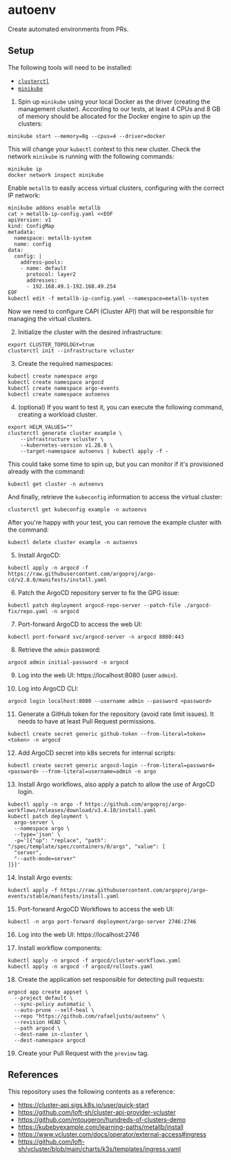 # autoenv

Create automated environments from PRs.

## Setup

The following tools will need to be installed:
* [`clusterctl`](https://cluster-api.sigs.k8s.io/user/quick-start#install-clusterctl)
* [`minikube`](https://minikube.sigs.k8s.io/docs/start/)

1. Spin up `minikube` using your local Docker as the driver (creating the
management cluster). According to our tests, at least 4 CPUs and 8 GB of memory
should be allocated for the Docker engine to spin up the clusters:

```shell
minikube start --memory=8g --cpus=4 --driver=docker
```

This will change your `kubectl` context to this new cluster. Check the network
`minikube` is running with the following commands:

```shell
minikube ip
docker network inspect minikube
```

Enable `metallb` to easily access virtual clusters, configuring with the correct
IP network:

```shell
minikube addons enable metallb
cat > metallb-ip-config.yaml <<EOF
apiVersion: v1
kind: ConfigMap
metadata:
  namespace: metallb-system
  name: config
data:
  config: |
    address-pools:
    - name: default
      protocol: layer2
      addresses:
      - 192.168.49.1-192.168.49.254
EOF
kubectl edit -f metallb-ip-config.yaml --namespace=metallb-system
```

Now we need to configure CAPI (Cluster API) that will be responsible for
managing the virtual clusters.

2. Initialize the cluster with the desired infrastructure:

```shell
export CLUSTER_TOPOLOGY=true
clusterctl init --infrastructure vcluster
```

3. Create the required namespaces:
```shell
kubectl create namespace argo
kubectl create namespace argocd
kubectl create namespace argo-events
kubectl create namespace autoenvs
```

4. (optional) If you want to test it, you can execute the following command,
creating a workload cluster.

```shell
export HELM_VALUES=""
clusterctl generate cluster example \
    --infrastructure vcluster \
    --kubernetes-version v1.28.0 \
    --target-namespace autoenvs | kubectl apply -f -
```

This could take some time to spin up, but you can monitor if it's provisioned
already with the command:

```shell
kubectl get cluster -n autoenvs
```

And finally, retrieve the `kubeconfig` information to access the virtual
cluster:

```shell
clusterctl get kubeconfig example -n autoenvs
```

After you're happy with your test, you can remove the example cluster with the
command:

```shell
kubectl delete cluster example -n autoenvs
```

5. Install ArgoCD:
```shell
kubectl apply -n argocd -f https://raw.githubusercontent.com/argoproj/argo-cd/v2.8.0/manifests/install.yaml
```

6. Patch the ArgoCD repository server to fix the GPG issue:
```shell
kubectl patch deployment argocd-repo-server --patch-file ./argocd-fix/repo.yaml -n argocd
```

7. Port-forward ArgoCD to access the web UI:
```shell
kubectl port-forward svc/argocd-server -n argocd 8080:443
```

8. Retrieve the `admin` password:
```shell
argocd admin initial-password -n argocd
```

9. Log into the web UI: https://localhost:8080 (user `admin`).

10. Log into ArgoCD CLI:
```shell
argocd login localhost:8080 --username admin --password <password>
```

11. Generate a GitHub token for the repository (avoid rate limit issues). It
    needs to have at least Pull Request permissions.
```shell
kubectl create secret generic github-token --from-literal=token=<token> -n argocd
```

12. Add ArgoCD secret into k8s secrets for internal scripts:
```shell
kubectl create secret generic argocd-login --from-literal=password=<password> --from-literal=username=admin -n argo
```

13. Install Argo workflows, also apply a patch to allow the use of ArgoCD login.
```shell
kubectl apply -n argo -f https://github.com/argoproj/argo-workflows/releases/download/v3.4.10/install.yaml
kubectl patch deployment \
  argo-server \
  --namespace argo \
  --type='json' \
  -p='[{"op": "replace", "path": "/spec/template/spec/containers/0/args", "value": [
  "server",
  "--auth-mode=server"
]}]'
```

14. Install Argo events:
```shell
kubectl apply -f https://raw.githubusercontent.com/argoproj/argo-events/stable/manifests/install.yaml
```

15. Port-forward ArgoCD Workflows to access the web UI:
```shell
kubectl -n argo port-forward deployment/argo-server 2746:2746
```

16. Log into the web UI: https://localhost:2746

17. Install workflow components:
```shell
kubectl apply -n argocd -f argocd/cluster-workflows.yaml
kubectl apply -n argocd -f argocd/rollouts.yaml
```

18. Create the application set responsible for detecting pull requests:
```shell
argocd app create appset \
  --project default \
  --sync-policy automatic \
  --auto-prune --self-heal \
  --repo "https://github.com/rafaeljusto/autoenv" \
  --revision HEAD \
  --path argocd \
  --dest-name in-cluster \
  --dest-namespace argocd
```

19. Create your Pull Request with the `preview` tag.

## References

This repository uses the following contents as a reference:
* https://cluster-api.sigs.k8s.io/user/quick-start
* https://github.com/loft-sh/cluster-api-provider-vcluster
* https://github.com/mtougeron/hundreds-of-clusters-demo
* https://kubebyexample.com/learning-paths/metallb/install
* https://www.vcluster.com/docs/operator/external-access#ingress
* https://github.com/loft-sh/vcluster/blob/main/charts/k3s/templates/ingress.yaml
